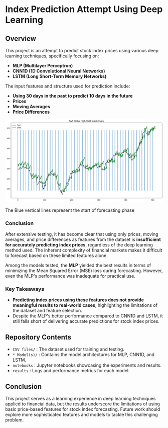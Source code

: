 # Index Prediction Attempt Using Deep Learning

## Overview
This project is an attempt to predict stock index prices using various deep learning techniques, specifically focusing on:

- **MLP (Multilayer Perceptron)**
- **CNN1D (1D Convolutional Neural Networks)**
- **LSTM (Long Short-Term Memory Networks)**

The input features and structure used for prediction include:

- **Using 30 days in the past to predict 10 days in the future**
- **Prices**
- **Moving Averages**
- **Price Differences**

![Alt Text](./images/image.png)

The Blue vertical lines represent the start of forecasting phase


### Conclusion
After extensive testing, it has become clear that using only prices, moving averages, and price differences as features from the dataset is **insufficient for accurately predicting index prices**, regardless of the deep learning method used. The inherent complexity of financial markets makes it difficult to forecast based on these limited features alone.

Among the models tested, the **MLP** yielded the best results in terms of minimizing the Mean Squared Error (MSE) loss during forecasting. However, even the MLP's performance was inadequate for practical use.

### Key Takeaways
- **Predicting index prices using these features does not provide meaningful results to real-world cases**, highlighting the limitations of the dataset and feature selection.
- Despite the MLP's better performance compared to CNN1D and LSTM, it still falls short of delivering accurate predictions for stock index prices.

## Repository Contents
- `CSV files/` : The dataset used for training and testing.
- `* Model(s)/` : Contains the model architectures for MLP, CNN1D, and LSTM.
- `notebooks` : Jupyter notebooks showcasing the experiments and results.
- `results` : Logs and performance metrics for each model.

## Conclusion
This project serves as a learning experience in deep learning techniques applied to financial data, but the results underscore the limitations of using basic price-based features for stock index forecasting. Future work should explore more sophisticated features and models to tackle this challenging problem.

